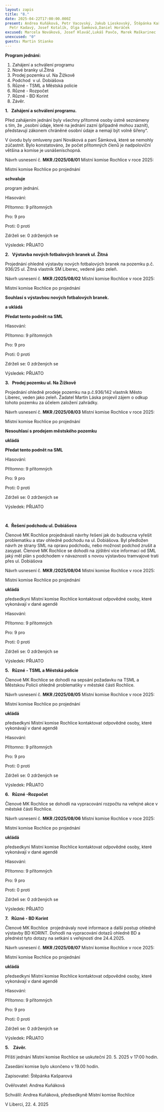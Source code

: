 ```yaml
---
layout: zapis
title: "8."
date: 2025-04-22T17:00:00.000Z
present: Andrea Kuňáková, Petr Vacovský, Jakub Lieskovský, Štěpánka Kašparová,
  Petr Kadavý, Josef Kotalík, Olga Šamková,Daniel Horáček
excused: Marcela Nováková, Josef Hlaváč,Lukáš Pavčo, Marek Maškarinec
unexcused: "0"
guests: Martin Stianko
---
```

**Program jednání:**

1. Zahájení a schválení programu
2. Nové branky ul.Žitná
3. Prodej pozemku ul. Na Žižkově
4. Podchod  v ul. Dobiášova
5. Různé - TSML a Městská policie
6. Různé - Rozpočet
7. Různé - BD Korint
8. Závěr.

**1.   Zahájení a schválení programu.**

Před zahájením jednání byly všechny přítomné osoby ústně seznámeny s tím, že „osobní údaje, které na jednání zazní (případně mohou zaznít), představují zákonem chráněné osobní údaje a nemají být volně šířeny“. 

V úvodu byly omluveny paní Nováková a paní Šámková, které se nemohly zúčastnit. Bylo konstatováno, že počet přítomných členů je nadpoloviční většina a komise je usnášeníschopná.

Návrh usnesení č. **MKR /2025/08/01** Místní komise Rochlice v roce 2025:

Místní komise Rochlice po projednání 

**schvaluje** 

program jednání.

Hlasování:

Přítomno: 9 přítomných

Pro: 9 pro

Proti: 0 proti

Zdrželi se: 0 zdržených se

Výsledek: PŘIJATO

**2.   Výstavba nových fotbalových branek ul. Žitná**

Projednání ohledně výstavby nových fotbalových branek na pozemku p.č. 936/25 ul. Žitná vlastník SM Liberec, vedené jako zeleň. 

Návrh usnesení č. **MKR /2025/08/02** Místní komise Rochlice v roce 2025:

Místní komise Rochlice po projednání

**Souhlasí s výstavbou nových fotbalových branek.**

**a ukládá** 

**Předat tento podnět na SML**

Hlasování:

Přítomno: 9 přítomných

Pro: 9 pro

Proti: 0 proti

Zdrželi se: 0 zdržených se

Výsledek: PŘIJATO

**3.   Prodej pozemku ul. Na Žižkově**

Projednání ohledně prodeje pozemku na p.č.936/142 vlastník Město Liberec, veden jako zeleň. Žadatel Martin Láska projevil zájem o odkup tohoto pozemku za účelem založení zahrádky.

Návrh usnesení č. **MKR /2025/08/03** Místní komise Rochlice v roce 2025:

Místní komise Rochlice po projednání 

**Nesouhlasí s prodejem městského pozemku**

**ukládá** 

**Předat tento podnět na SML**

Hlasování:

Přítomno: 9 přítomných

Pro: 9 pro

Proti: 0 proti

Zdrželi se: 0 zdržených se

Výsledek: PŘIJATO

          

**4.  Řešení podchodu ul. Dobiášova**

Členové MK Rochlice projednávali návrhy řešení jak do budoucna vyřešit problematiku a stav ohledně podchodu na ul. Dobiášova. Byl předložen návrh ze strany SML na opravu podchodu, nebo možnost podchod zrušit a zasypat. Členové MK Rochlice se dohodli na zjištění více informací od SML jaký měl plán s podchodem v návaznosti s novou výstavbou tramvajové trati přes ul. Dobiášova  

Návrh usnesení č. **MKR /2025/08/04** Místní komise Rochlice v roce 2025:

Místní komise Rochlice po projednání

**ukládá**

předsedkyni Místní komise Rochlice kontaktovat odpovědné osoby, které vykonávají v dané agendě

Hlasování:

Přítomno: 9 přítomných

Pro: 9 pro

Proti: 0 proti

Zdrželi se: 0 zdržených se

Výsledek: PŘIJATO

**5.   Různé - TSML a Městská policie**

Členové MK Rochlice se dohodli na sepsání požadavku na TSML a Městskou Policii ohledně problematiky v městské části Rochlice.

Návrh usnesení č. **MKR /2025/08/05** Místní komise Rochlice v roce 2025:

Místní komise Rochlice po projednání

**ukládá**

předsedkyni Místní komise Rochlice kontaktovat odpovědné osoby, které vykonávají v dané agendě

Hlasování:

Přítomno: 9 přítomných

Pro: 9 pro

Proti: 0 proti

Zdrželi se: 0 zdržených se

Výsledek: PŘIJATO

**6.   Různé -Rozpočet**

Členové MK Rochlice se dohodli na vypracování rozpočtu na veřejné akce v městské části Rochlice.

Návrh usnesení č. **MKR /2025/08/06** Místní komise Rochlice v roce 2025:

Místní komise Rochlice po projednání

**ukládá**

předsedkyni Místní komise Rochlice kontaktovat odpovědné osoby, které vykonávají v dané agendě

Hlasování:

Přítomno: 9 přítomných

Pro: 9 pro

Proti: 0 proti

Zdrželi se: 0 zdržených se

Výsledek: PŘIJATO

**7.   Různé - BD Korint**

Členové MK Rochlice  projednávaly nové informace a další postup ohledně výstavby BD KORINT. Dohodli na vypracování dotazů ohledně BD a přednést tyto dotazy na setkání s veřejností dne 24.4.2025.  

Návrh usnesení č. **MKR /2025/08/07** Místní komise Rochlice v roce 2025:

Místní komise Rochlice po projednání

**ukládá**

předsedkyni Místní komise Rochlice kontaktovat odpovědné osoby, které vykonávají v dané agendě

Hlasování:

Přítomno: 9 přítomných

Pro: 9 pro

Proti: 0 proti

Zdrželi se: 0 zdržených se

Výsledek: PŘIJATO

**5.    Závěr.**

Příští jednání Místní komise Rochlice se uskuteční 20. 5. 2025 v 17:00 hodin.

Zasedání komise bylo ukončeno v 19.00 hodin.

Zapisovatel: Štěpánka Kašparová

Ověřovatel: Andrea Kuňáková

Schválil: Andrea Kuňáková, předsedkyně Místní komise Rochlice 

V Liberci, 22. 4. 2025
